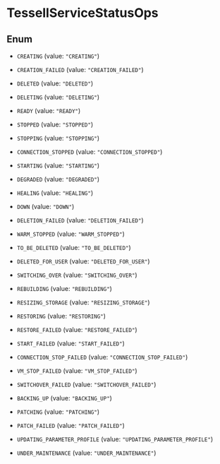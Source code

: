 

# TessellServiceStatusOps

## Enum


* `CREATING` (value: `"CREATING"`)

* `CREATION_FAILED` (value: `"CREATION_FAILED"`)

* `DELETED` (value: `"DELETED"`)

* `DELETING` (value: `"DELETING"`)

* `READY` (value: `"READY"`)

* `STOPPED` (value: `"STOPPED"`)

* `STOPPING` (value: `"STOPPING"`)

* `CONNECTION_STOPPED` (value: `"CONNECTION_STOPPED"`)

* `STARTING` (value: `"STARTING"`)

* `DEGRADED` (value: `"DEGRADED"`)

* `HEALING` (value: `"HEALING"`)

* `DOWN` (value: `"DOWN"`)

* `DELETION_FAILED` (value: `"DELETION_FAILED"`)

* `WARM_STOPPED` (value: `"WARM_STOPPED"`)

* `TO_BE_DELETED` (value: `"TO_BE_DELETED"`)

* `DELETED_FOR_USER` (value: `"DELETED_FOR_USER"`)

* `SWITCHING_OVER` (value: `"SWITCHING_OVER"`)

* `REBUILDING` (value: `"REBUILDING"`)

* `RESIZING_STORAGE` (value: `"RESIZING_STORAGE"`)

* `RESTORING` (value: `"RESTORING"`)

* `RESTORE_FAILED` (value: `"RESTORE_FAILED"`)

* `START_FAILED` (value: `"START_FAILED"`)

* `CONNECTION_STOP_FAILED` (value: `"CONNECTION_STOP_FAILED"`)

* `VM_STOP_FAILED` (value: `"VM_STOP_FAILED"`)

* `SWITCHOVER_FAILED` (value: `"SWITCHOVER_FAILED"`)

* `BACKING_UP` (value: `"BACKING_UP"`)

* `PATCHING` (value: `"PATCHING"`)

* `PATCH_FAILED` (value: `"PATCH_FAILED"`)

* `UPDATING_PARAMETER_PROFILE` (value: `"UPDATING_PARAMETER_PROFILE"`)

* `UNDER_MAINTENANCE` (value: `"UNDER_MAINTENANCE"`)



